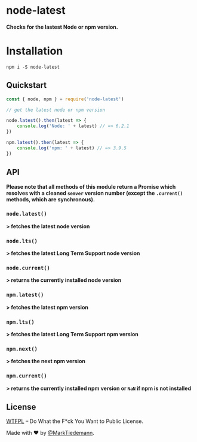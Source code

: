 
# node-latest

__Checks for the lastest Node or npm version.__

# Installation

`npm i -S node-latest`

## Quickstart

```javascript
const { node, npm } = require('node-latest')

// get the latest node or npm version

node.latest().then(latest => {
    console.log('Node: ' + latest) // => 6.2.1
})

npm.latest().then(latest => {
    console.log('npm: ' + latest) // => 3.9.5
})
```

## API

**Please note that all methods of this module return a Promise which resolves with a cleaned `semver` version number (except the `.current()` methods, which are synchronous).**

### `node.latest()`

**\> fetches the latest node version**

### `node.lts()`

**\> fetches the latest Long Term Support node version**

### `node.current()`

**\> returns the currently installed node version**

### `npm.latest()`

**\> fetches the latest npm version**

### `npm.lts()`

**\> fetches the latest Long Term Support npm version**

### `npm.next()`

**\> fetches the next npm version**

### `npm.current()`

**\> returns the currently installed npm version or `NaN` if npm is not installed**

## License

[WTFPL](http://www.wtfpl.net/) – Do What the F*ck You Want to Public License.

Made with :heart: by [@MarkTiedemann](https://twitter.com/MarkTiedemannDE).
